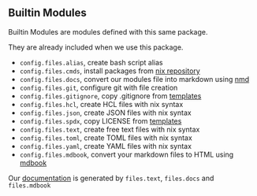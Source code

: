 ## Builtin Modules

Builtin Modules are modules defined with this same package.

They are already included when we use this package.

- `config.files.alias`, create bash script alias
- `config.files.cmds`, install packages from [nix repository](https://search.nixos.org/)
- `config.files.docs`, convert our modules file into markdown using [nmd](https://gitlab.com/rycee/nmd)
- `config.files.git`, configure git with file creation
- `config.files.gitignore`, copy .gitignore from [templates](https://github.com/github/gitignore/)
- `config.files.hcl`, create HCL files with nix syntax
- `config.files.json`, create JSON files with nix syntax
- `config.files.spdx`, copy LICENSE from [templates](https://github.com/spdx/license-list-data/tree/master/text)
- `config.files.text`, create free text files with nix syntax
- `config.files.toml`, create TOML files with nix syntax
- `config.files.yaml`, create YAML files with nix syntax
- `config.files.mdbook`, convert your markdown files to HTML using [mdbook](https://rust-lang.github.io/mdBook/)


Our [documentation](https://cruel-intentions.github.io/devshell-files/) is generated by `files.text`, `files.docs` and `files.mdbook`

